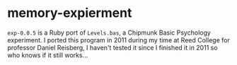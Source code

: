 memory-expierment
=================

`exp-0.0.5` is a Ruby port of `Levels.bas`, a Chipmunk Basic Psychology experiment. I ported this program in 2011 during my time at Reed College for professor Daniel Reisberg, I haven't tested it since I finished it in 2011 so who knows if it still works...
